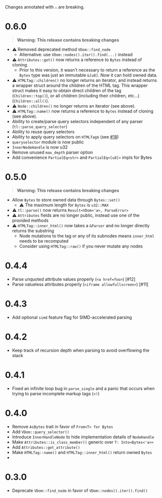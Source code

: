 Changes annotated with `⚠` are breaking.

# 0.6.0
> **Warning: This release contains breaking changes**
- ⚠ Removed deprecated method `VDom::find_node`
    - Alternative: use `VDom::nodes().iter().find(...)` instead
- ⚠ `Attributes::get()` now returns a reference to `Bytes` instead of cloning.
    - Prior to this version, it wasn't necessary to return a reference as the
      `Bytes` type was just an immutable `&[u8]`. Now it can hold owned data.
- ⚠ `HTMLTag::children()` no longer returns an iterator, and instead returns a wrapper struct around the children of the HTML tag.
    This wrapper struct makes it easy to obtain direct children of the tag (`Children::top()`),
    or all children (including their children, etc...) (`Children::all()`).
- ⚠ `Node::children()` no longer returns an iterator (see above).
- ⚠ `HTMLTag::name()` now returns a reference to `Bytes` instead of cloning (see above).
- Ability to create/parse query selectors independent of any parser (`tl::parse_query_selector`)
- Ability to reuse query selectors
- Ability to apply query selectors on `HTMLTag`s (see [#18](https://github.com/y21/tl/issues/18))
- `queryselector` module is now public
- `InnerNodeHandle` is now u32
- Remove unused `max_depth` parser option
- Add convenience `PartialEq<str>` and `PartialEq<[u8]>` impls for Bytes


# 0.5.0
> **Warning: This release contains breaking changes**
- Allow `Bytes` to store owned data through `Bytes::set()`
    - ⚠ The maximum length for `Bytes` is `u32::MAX`
- ⚠ `tl::parse()` now returns `Result<VDom<'a>, ParseError>`
- ⚠ `Attributes` fields are no longer public, instead use one of the provided methods
- ⚠ `HTMLTag::inner_html()` now takes a `&Parser` and no longer directly returns the substring
    - Node mutations to the tag or any of its subnodes means `inner_html` needs to be recomputed
    - Consider using `HTMLTag::raw()` if you never mutate any nodes

# 0.4.4
- Parse unquoted attribute values properly (`<a href=foo>`) [#12]
- Parse valueless attributes properly (`<iframe allowfullscreen>`) [#11]

# 0.4.3
- Add optional `simd` feature flag for SIMD-accelerated parsing

# 0.4.2
- Keep track of recursion depth when parsing to avoid overflowing the stack

# 0.4.1
- Fixed an infinite loop bug in `parse_single` and a panic that occurs when trying to parse incomplete markup tags (`<!`)

# 0.4.0
- Remove `AsBytes` trait in favor of `From<T> for Bytes`
- Add `VDom::query_selector()`
- Introduce `InnerHandleNode` to hide implementation details of `NodeHandle`
- Make `Attributes::is_class_member()` generic over `T: Into<Bytes<'a>>`
- Add `Attributes::get_attribute()`
- Make `HTMLTag::name()` and `HTMLTag::inner_html()` return owned `Bytes`
- 

# 0.3.0
- Deprecate `VDom::find_node` in favor of `VDom::nodes().iter().find()`
